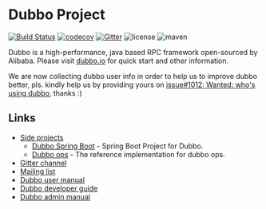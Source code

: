 # Dubbo Project

[![Build Status](https://travis-ci.org/alibaba/dubbo.svg?branch=master)](https://travis-ci.org/alibaba/dubbo) 
[![codecov](https://codecov.io/gh/alibaba/dubbo/branch/master/graph/badge.svg)](https://codecov.io/gh/alibaba/dubbo)
[![Gitter](https://badges.gitter.im/alibaba/dubbo.svg)](https://gitter.im/alibaba/dubbo?utm_source=badge&utm_medium=badge&utm_campaign=pr-badge)
![license](https://img.shields.io/github/license/alibaba/dubbo.svg)
![maven](https://img.shields.io/maven-central/v/com.alibaba/dubbo.svg)

Dubbo is a high-performance, java based RPC framework open-sourced by Alibaba. Please visit [dubbo.io](http://dubbo.io) for quick start and other information.

We are now collecting dubbo user info in order to help us to improve dubbo better, pls. kindly help us by providing yours on [issue#1012: Wanted: who's using dubbo](https://github.com/alibaba/dubbo/issues/1012), thanks :)

## Links

* [Side projects](http://github.com/dubbo)
    * [Dubbo Spring Boot](https://github.com/dubbo/dubbo-spring-boot-project) - Spring Boot Project for Dubbo.
    * [Dubbo ops](https://github.com/dubbo/dubbo-ops) - The reference implementation for dubbo ops.
* [Gitter channel](https://gitter.im/alibaba/dubbo)
* [Mailing list](https://groups.google.com/forum/#!forum/dubbo)
* [Dubbo user manual](http://dubbo.io/books/dubbo-user-book/)
* [Dubbo developer guide](http://dubbo.io/books/dubbo-dev-book/)
* [Dubbo admin manual](http://dubbo.io/books/dubbo-admin-book/)
